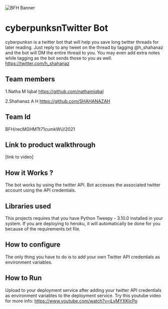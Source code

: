 ![BFH Banner](https://trello-attachments.s3.amazonaws.com/542e9c6316504d5797afbfb9/542e9c6316504d5797afbfc1/39dee8d993841943b5723510ce663233/Frame_19.png)
#  cyberpunksnTwitter Bot
 cyberpunksn is a twitter bot that will help you save long twitter threads for later reading. Just reply to any tweet on the thread by tagging @h_shahanaz and the bot will DM the entire thread to you. You may even add extra notes while tagging as the bot sends those to you as well.
https://twitter.com/h_shahanaz

## Team members
1.Natha M Iqbal  https://github.com/nathamiqbal

2.Shahanaz A H  https://github.com/SHAHANAZAH
  
## Team Id
BFH/recMGHMTt71cumkWU/2021
## Link to product walkthrough
[link to video]
## How it Works ?
The bot works by using the twitter API. Bot accesses the associated twitter account using the API credentials.
## Libraries used
This projects requires that you have Python Tweepy - 3.10.0 installed in your system. If you are deploying to heroku, it will automatically be done for you because of the requirements.txt file. 
## How to configure
The only thing you have to do is to add your own Twitter API credentials as environment variables.
## How to Run
Upload to your deployment service after adding your twitter API credentials as environment variables to the deployment service.
Try this youtube video for more info: https://www.youtube.com/watch?v=iLvMYXKIcPo
